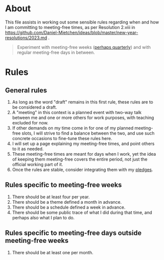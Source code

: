 # About

This file assists in working out some sensible rules regarding when and how I am committing to meeting-free times, as per Resolution 2.viii in https://github.com/Daniel-Mietchen/ideas/blob/master/new-year-resolutions/2023.md .

> Experiment with meeting-free weeks ([perhaps quarterly](https://doi.org/10.1038/d41586-019-03953-y)) and with regular meeting-free days in between.

# Rules

## General rules
1. As long as the word "draft" remains in this first rule, these rules are to be considered a draft.
2. A "meeting" in this context is a planned event with two-way talk between me and one or more others for work purposes, with teaching excluded for now.
3. If other demands on my time come in for one of my planned meeting-free slots, I will strive to find a balance between the two, and use such concrete occasions to fine-tune these rules here.
4. I will set up a page explaining my meeting-free times, and point others to it as needed.
5. These meeting-free times are meant for days when I work, yet the idea of keeping them meeting-free covers the entire period, not just the official working part of it.
6. Once the rules are stable, consider integrating them with my [pledges](https://github.com/Daniel-Mietchen/pledges).

## Rules specific to meeting-free weeks

1. There should be at least four per year.
2. There should be a theme defined a month in advance. 
3. There should be a schedule defined a week in advance.
5. There should be some public trace of what I did during that time, and perhaps also what I plan to do.

## Rules specific to meeting-free days outside meeting-free weeks

1. There should be at least one per month.
